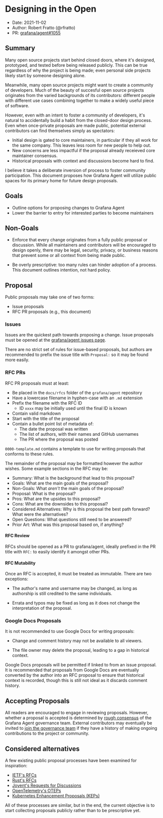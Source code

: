 # Designing in the Open

* Date: 2021-11-02
* Author: Robert Fratto (@rfratto)
* PR: [grafana/agent#1055](https://github.com/grafana/agent/pull/1055)

## Summary

Many open source projects start behind closed doors, where it's designed,
prototyped, and tested before being released publicly. This can be true
regardless of why the project is being made; even personal side projects likely
start by someone designing alone.

Meanwhile, many open source projects might want to create a community of
developers. Much of the beauty of succesful open source projects originates
from the varied backgrounds of its contributors: different people with
different use cases combining together to make a widely useful piece of
software.

However, even with an intent to foster a community of developers, it's natural
to accidentally build a habit from the closed-door design process. Even when
once-private proposals are made public, potential external contributors can
find themselves simply as spectators:

* Initial design is gated to core maintainers, in particular if they all work
  for the same company. This leaves less room for new people to help out.
* New concerns are less impactful if the proposal already receieved core
  maintainer consensus.
* Historical proposals with context and discussions become hard to find.

I believe it takes a deliberate inversion of process to foster community
participation. This document proposes how Grafana Agent will utilize public
spaces for its primary home for future design proposals.

## Goals

* Outline options for proposing changes to Grafana Agent
* Lower the barrier to entry for interested parties to become maintainers

## Non-Goals

* Enforce that every change originates from a fully public proposal or
  discussion. While all maintainers and contributors will be encouraged to
  design openly, there may be legal, security, privacy, or business reasons
  that prevent some or all context from being made public.

* Be overly prescriptive: too many rules can hinder adoption of a process. This
  document outlines intention, not hard policy.

## Proposal

Public proposals may take one of two forms:

* Issue proposals
* RFC PR proposals (e.g., this document)

### Issues

Issues are the quickest path towards proposing a change. Issue proposals must
be opened at the [grafana/agent issues page](https://github.com/grafana/agent/issues).

There are no strict set of rules for issue-based proposals, but authors are
recommended to prefix the issue title with `Proposal:` so it may be found more
easily.

### RFC PRs

RFC PR proposals must at least:

* Be placed in the `docs/rfcs` folder of the `grafana/agent` repository
* Have a lowercase filename in hyphen-case with an `.md` extension
* Prefix the filename with the RFC ID
  * ID `xxxx` may be initially used until the final ID is known
* Contain valid markdown
* Start with the title of the proposal
* Contain a bullet point list of metadata of:
  * The date the proposal was written
  * The list of authors, with their names and GitHub usernames
  * The PR where the proposal was posted

`0000-template.md` contains a template to use for writing proposals that
conforms to these rules.

The remainder of the proposal may be formatted however the author wishes. Some
example sections in the RFC may be:

* Summary: What is the background that lead to this proposal?
* Goals: What are the main goals of the proposal?
* Non-Goals: What _aren't_ the main goals of the proposal?
* Proposal: What is the proposal?
* Pros: What are the upsides to this proposal?
* Cons: What are the downsides to this proposal?
* Considered Alternatives: Why is this proposal the best path forward? What were the alternatives?
* Open Questions: What questions still need to be answered?
* Prior Art: What was this proposal based on, if anything?

#### RFC Review

RFCs should be opened as a PR to grafana/agent, ideally prefixed in the PR
title with `RFC:` to easily identify it amongst other PRs.

#### RFC Mutability

Once an RFC is accepted, it must be treated as immutable. There are two exceptions:

* The author's name and username may be changed, as long as authorship is still
  credited to the same individuals.

* Errata and typos may be fixed as long as it does not change the
  interpretation of the proposal.

### Google Docs Proposals

It is not recommended to use Google Docs for writing proposals:

* Change and comment history may not be available to all viewers.

* The file owner may delete the proposal, leading to a gap in historical
  context.

Google Docs proposals will be permitted if linked to from an issue proposal. It
is recommended that proposals from Google Docs are eventually converted by the
author into an RFC proposal to ensure that historical context is recorded,
though this is still not ideal as it discards comment history.

## Accepting Proposals

All readers are encouraged to engage in reviewing proposals. However, whether a
proposal is accepted is determined by [rough consensus][] of the Grafana Agent
governance team. External contributors may eventually be invited to [join the
governance team][governance] if they have a history of making ongoing
contributions to the project or community.

## Considered alternatives

A few existing public proposal processes have been examined for inspiration:

* [IETF's RFCs](https://www.ietf.org/standards/rfcs/)
* [Rust's RFCs](https://github.com/rust-lang/rfcs)
* [Joyent's Requests for Discussions](https://github.com/joyent/rfd)
* [OpenTelemetry's OTEPs](https://github.com/open-telemetry/oteps)
* [Kubernetes Enhancement Proposals (KEPs)](https://github.com/kubernetes/enhancements)

All of these processes are similar, but in the end, the current objective is to
start collecting proposals publicly rather than to be prescriptive yet.

[rough consensus]: https://github.com/grafana/agent/blob/main/GOVERNANCE.md#technical-decisions
[governance]: https://github.com/grafana/agent/blob/main/GOVERNANCE.md#team-members
